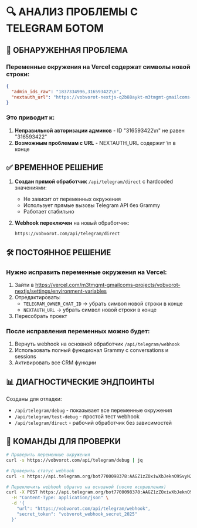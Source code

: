 # 🔍 АНАЛИЗ ПРОБЛЕМЫ С TELEGRAM БОТОМ

## 🚨 ОБНАРУЖЕННАЯ ПРОБЛЕМА

### Переменные окружения на Vercel содержат символы новой строки:

```json
{
  "admin_ids_raw": "1837334996,316593422\n",
  "nextauth_url": "https://vobvorot-nextjs-q2b88aykt-m3tmgmt-gmailcoms-projects.vercel.app\n"
}
```

### Это приводит к:
1. **Неправильной авторизации админов** - ID "316593422\n" не равен "316593422"
2. **Возможным проблемам с URL** - NEXTAUTH_URL содержит \n в конце

## ✅ ВРЕМЕННОЕ РЕШЕНИЕ

1. **Создан прямой обработчик** `/api/telegram/direct` с hardcoded значениями:
   - Не зависит от переменных окружения
   - Использует прямые вызовы Telegram API без Grammy
   - Работает стабильно

2. **Webhook переключен** на новый обработчик:
   ```
   https://vobvorot.com/api/telegram/direct
   ```

## 🛠️ ПОСТОЯННОЕ РЕШЕНИЕ

### Нужно исправить переменные окружения на Vercel:

1. Зайти в https://vercel.com/m3tmgmt-gmailcoms-projects/vobvorot-nextjs/settings/environment-variables
2. Отредактировать:
   - `TELEGRAM_OWNER_CHAT_ID` → убрать символ новой строки в конце
   - `NEXTAUTH_URL` → убрать символ новой строки в конце
3. Пересобрать проект

### После исправления переменных можно будет:
1. Вернуть webhook на основной обработчик `/api/telegram/webhook`
2. Использовать полный функционал Grammy с conversations и sessions
3. Активировать все CRM функции

## 📊 ДИАГНОСТИЧЕСКИЕ ЭНДПОИНТЫ

Созданы для отладки:
- `/api/telegram/debug` - показывает все переменные окружения
- `/api/telegram/test-debug` - простой тест webhook
- `/api/telegram/direct` - рабочий обработчик без зависимостей

## 🔧 КОМАНДЫ ДЛЯ ПРОВЕРКИ

```bash
# Проверить переменные окружения
curl -s https://vobvorot.com/api/telegram/debug | jq

# Проверить статус webhook
curl -s https://api.telegram.org/bot7700098378:AAGZ1zZOxiwXbJeknO9SvyN25KvfWQkQNrI/getWebhookInfo | jq

# Переключить webhook обратно на основной (после исправления)
curl -X POST https://api.telegram.org/bot7700098378:AAGZ1zZOxiwXbJeknO9SvyN25KvfWQkQNrI/setWebhook \
  -H "Content-Type: application/json" \
  -d '{
    "url": "https://vobvorot.com/api/telegram/webhook",
    "secret_token": "vobvorot_webhook_secret_2025"
  }'
```